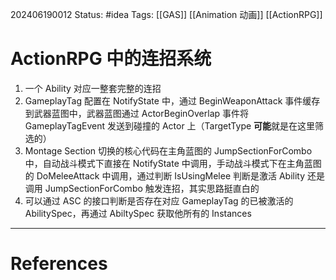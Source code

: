 202406190012
Status: #idea 
Tags: [[GAS]] [[Animation 动画]] [[ActionRPG]]
# ActionRPG 中的连招系统

1. 一个 Ability 对应一整套完整的连招
2.  GameplayTag 配置在 NotifyState 中，通过  BeginWeaponAttack 事件缓存到武器蓝图中，武器蓝图通过 ActorBeginOverlap 事件将 GameplayTagEvent 发送到碰撞的 Actor 上（TargetType **可能**就是在这里筛选的）
3.  Montage Section 切换的核心代码在主角蓝图的 JumpSectionForCombo 中，自动战斗模式下直接在 NotifyState 中调用，手动战斗模式下在主角蓝图的 DoMeleeAttack 中调用，通过判断 IsUsingMelee 判断是激活 Ability 还是调用 JumpSectionForCombo 触发连招，其实思路挺直白的
4.  可以通过 ASC 的接口判断是否存在对应 GameplayTag 的已被激活的 AbilitySpec，再通过 AbiltySpec 获取他所有的 Instances

---
# References